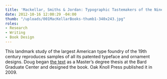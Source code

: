 ```yaml
---
title: 'Mackellar, Smiths & Jordan: Typographic Tastemakers of the Nineteenth Century'
date: 2012-10-16 12:00:29 -04:00
thumb: "/uploads/001MacKellarBooks-thumb1-340x243.jpg"
roles:
- Research
- Writing
- Book Design
---
```

This landmark study of the largest American type foundry of the 19th century reproduces samples of all its patented typeface and ornament designs. Doug began <a href="http://thegraphicsoffice.com/744/">the text</a> as a Master’s degree thesis at the Bard Graduate Center and designed the book. Oak Knoll Press published it in 2009.
